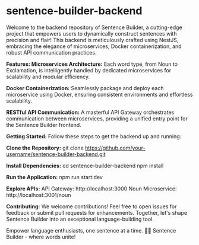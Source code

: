 # sentence-builder-backend
Welcome to the backend repository of Sentence Builder, a cutting-edge project that empowers users to dynamically construct sentences with precision and flair! This backend is meticulously crafted using NestJS, embracing the elegance of microservices, Docker containerization, and robust API communication practices.

**Features:
Microservices Architecture:** Each word type, from Noun to Exclamation, is intelligently handled by dedicated microservices for scalability and modular efficiency.

**Docker Containerization:** Seamlessly package and deploy each microservice using Docker, ensuring consistent environments and effortless scalability.

**RESTful API Communication:** A masterful API Gateway orchestrates communication between microservices, providing a unified entry point for the Sentence Builder frontend.

**Getting Started:**
Follow these steps to get the backend up and running:

**Clone the Repository:**
git clone https://github.com/your-username/sentence-builder-backend.git

**Install Dependencies:**
cd sentence-builder-backend
npm install

**Run the Application:**
npm run start:dev

**Explore APIs:**
API Gateway: http://localhost:3000
Noun Microservice: http://localhost:3001/noun

**Contributing:**
We welcome contributions! Feel free to open issues for feedback or submit pull requests for enhancements. Together, let's shape Sentence Builder into an exceptional language-building tool.

Empower language enthusiasts, one sentence at a time. 📝💬 Sentence Builder - where words unite!
